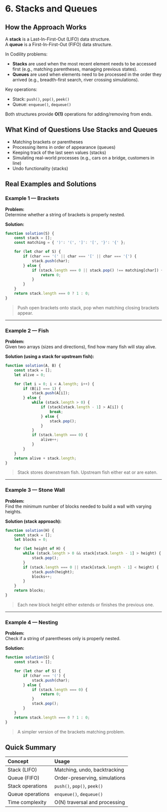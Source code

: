 # 6. Stacks and Queues

## How the Approach Works

A **stack** is a Last-In-First-Out (LIFO) data structure.  
A **queue** is a First-In-First-Out (FIFO) data structure.

In Codility problems:
- **Stacks** are used when the most recent element needs to be accessed first (e.g., matching parentheses, managing previous states).
- **Queues** are used when elements need to be processed in the order they arrived (e.g., breadth-first search, river crossing simulations).

Key operations:
- Stack: `push()`, `pop()`, `peek()`
- Queue: `enqueue()`, `dequeue()`

Both structures provide **O(1)** operations for adding/removing from ends.

## What Kind of Questions Use Stacks and Queues

- Matching brackets or parentheses
- Processing items in order of appearance (queues)
- Keeping track of the last seen values (stacks)
- Simulating real-world processes (e.g., cars on a bridge, customers in line)
- Undo functionality (stacks)

## Real Examples and Solutions

### Example 1 — Brackets

**Problem:**  
Determine whether a string of brackets is properly nested.

**Solution:**

```javascript
function solution(S) {
    const stack = [];
    const matching = { ')': '(', ']': '[', '}': '{' };

    for (let char of S) {
        if (char === '(' || char === '[' || char === '{') {
            stack.push(char);
        } else {
            if (stack.length === 0 || stack.pop() !== matching[char]) {
                return 0;
            }
        }
    }
    return stack.length === 0 ? 1 : 0;
}
```
> Push open brackets onto stack, pop when matching closing brackets appear.

---

### Example 2 — Fish

**Problem:**  
Given two arrays (sizes and directions), find how many fish will stay alive.

**Solution (using a stack for upstream fish):**

```javascript
function solution(A, B) {
    const stack = [];
    let alive = 0;

    for (let i = 0; i < A.length; i++) {
        if (B[i] === 1) {
            stack.push(A[i]);
        } else {
            while (stack.length > 0) {
                if (stack[stack.length - 1] > A[i]) {
                    break;
                } else {
                    stack.pop();
                }
            }
            if (stack.length === 0) {
                alive++;
            }
        }
    }
    return alive + stack.length;
}
```
> Stack stores downstream fish. Upstream fish either eat or are eaten.

---

### Example 3 — Stone Wall

**Problem:**  
Find the minimum number of blocks needed to build a wall with varying heights.

**Solution (stack approach):**

```javascript
function solution(H) {
    const stack = [];
    let blocks = 0;

    for (let height of H) {
        while (stack.length > 0 && stack[stack.length - 1] > height) {
            stack.pop();
        }
        if (stack.length === 0 || stack[stack.length - 1] < height) {
            stack.push(height);
            blocks++;
        }
    }
    return blocks;
}
```
> Each new block height either extends or finishes the previous one.

---

### Example 4 — Nesting

**Problem:**  
Check if a string of parentheses only is properly nested.

**Solution:**

```javascript
function solution(S) {
    const stack = [];

    for (let char of S) {
        if (char === '(') {
            stack.push(char);
        } else {
            if (stack.length === 0) {
                return 0;
            }
            stack.pop();
        }
    }
    return stack.length === 0 ? 1 : 0;
}
```
> A simpler version of the brackets matching problem.

## Quick Summary

| Concept | Usage |
|:--------|:------|
| Stack (LIFO) | Matching, undo, backtracking |
| Queue (FIFO) | Order-preserving, simulations |
| Stack operations | `push()`, `pop()`, `peek()` |
| Queue operations | `enqueue()`, `dequeue()` |
| Time complexity | O(N) traversal and processing |